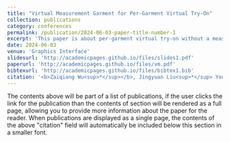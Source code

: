 ```yaml
---
title: "Virtual Measurement Garment for Per-Garment Virtual Try-On"
collection: publications
category: conferences
permalink: /publication/2024-06-03-paper-title-number-1
excerpt: 'This paper is about per-garment virtual try-on without a measurement garment.'
date: 2024-06-03
venue: 'Graphics Interface'
slidesurl: 'http://academicpages.github.io/files/slides1.pdf'
paperurl: 'http://academicpages.github.io/files/vm.pdf'
bibtexurl: 'http://academicpages.github.io/files/bibtex1.bib'
citation: '<b>Zaiqiang Wu<sup>*</sup></b>, Jingyuan Liu<sup>*</sup> You. (2009). &quot;Paper Title Number 1.&quot; <i>Journal 1</i>. 1(1).'
---
```

The contents above will be part of a list of publications, if the user clicks the link for the publication than the contents of section will be rendered as a full page, allowing you to provide more information about the paper for the reader. When publications are displayed as a single page, the contents of the above "citation" field will automatically be included below this section in a smaller font.
